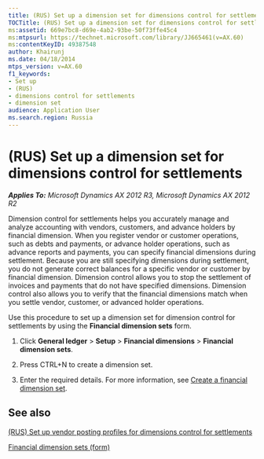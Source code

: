 ```yaml
---
title: (RUS) Set up a dimension set for dimensions control for settlements
TOCTitle: (RUS) Set up a dimension set for dimensions control for settlements
ms:assetid: 669e7bc8-d69e-4ab2-93be-50f73ffe45c4
ms:mtpsurl: https://technet.microsoft.com/library/JJ665461(v=AX.60)
ms:contentKeyID: 49387548
author: Khairunj
ms.date: 04/18/2014
mtps_version: v=AX.60
f1_keywords:
- Set up
- (RUS)
- dimensions control for settlements
- dimension set
audience: Application User
ms.search.region: Russia
---
```


# (RUS) Set up a dimension set for dimensions control for settlements 


_**Applies To:** Microsoft Dynamics AX 2012 R3, Microsoft Dynamics AX 2012 R2_

Dimension control for settlements helps you accurately manage and analyze accounting with vendors, customers, and advance holders by financial dimension. When you register vendor or customer operations, such as debts and payments, or advance holder operations, such as advance reports and payments, you can specify financial dimensions during settlement. Because you are still specifying dimensions during settlement, you do not generate correct balances for a specific vendor or customer by financial dimension. Dimension control allows you to stop the settlement of invoices and payments that do not have specified dimensions. Dimension control also allows you to verify that the financial dimensions match when you settle vendor, customer, or advanced holder operations.

Use this procedure to set up a dimension set for dimension control for settlements by using the **Financial dimension sets** form.

1.  Click **General ledger** \> **Setup** \> **Financial dimensions** \> **Financial dimension sets**.

2.  Press CTRL+N to create a dimension set.

3.  Enter the required details. For more information, see [Create a financial dimension set](create-a-financial-dimension-set.md).

## See also

[(RUS) Set up vendor posting profiles for dimensions control for settlements](rus-set-up-vendor-posting-profiles-for-dimensions-control-for-settlements.md)

[Financial dimension sets (form)](https://technet.microsoft.com/library/aa597282\(v=ax.60\))

  


